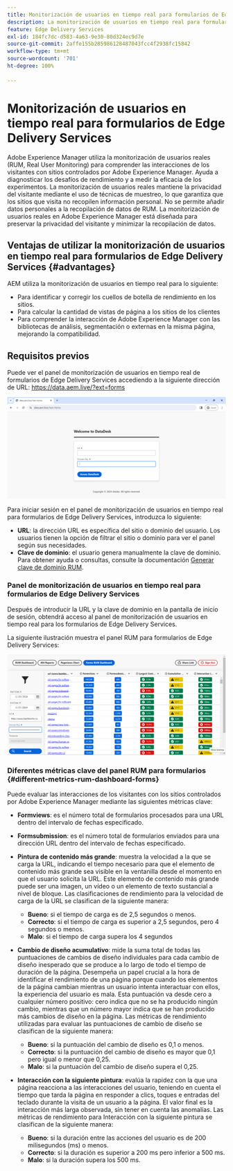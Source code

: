 ```yaml
---
title: Monitorización de usuarios en tiempo real para formularios de Edge Delivery Services
description: La monitorización de usuarios en tiempo real para formularios de Edge Delivery Services implica el seguimiento y análisis continuos de las interacciones de los usuarios con los formularios.
feature: Edge Delivery Services
exl-id: 184fc7dc-d583-4a63-9e30-80d324ec9d7e
source-git-commit: 2affe155b285986128487043fcc4f2938fc15842
workflow-type: tm+mt
source-wordcount: '701'
ht-degree: 100%

---
```



# Monitorización de usuarios en tiempo real para formularios de Edge Delivery Services

Adobe Experience Manager utiliza la monitorización de usuarios reales (RUM, Real User Monitoring) para comprender las interacciones de los visitantes con sitios controlados por Adobe Experience Manager. Ayuda a diagnosticar los desafíos de rendimiento y a medir la eficacia de los experimentos. La monitorización de usuarios reales mantiene la privacidad del visitante mediante el uso de técnicas de muestreo, lo que garantiza que los sitios que visita no recopilen información personal. No se permite añadir datos personales a la recopilación de datos de RUM. La monitorización de usuarios reales en Adobe Experience Manager está diseñada para preservar la privacidad del visitante y minimizar la recopilación de datos.

## Ventajas de utilizar la monitorización de usuarios en tiempo real para formularios de Edge Delivery Services {#advantages}

AEM utiliza la monitorización de usuarios en tiempo real para lo siguiente:

* Para identificar y corregir los cuellos de botella de rendimiento en los sitios.
* Para calcular la cantidad de vistas de página a los sitios de los clientes
* Para comprender la interacción de Adobe Experience Manager con las bibliotecas de análisis, segmentación o externas en la misma página, mejorando la compatibilidad.

## Requisitos previos

Puede ver el panel de monitorización de usuarios en tiempo real de formularios de Edge Delivery Services accediendo a la siguiente dirección de URL: 
https://data.aem.live/?ext=forms

![Pantalla de inicio de sesión RUM para formularios de Edge Delivery Services ](/help/edge/assets/rum-login-screen.png)

Para iniciar sesión en el panel de monitorización de usuarios en tiempo real para formularios de Edge Delivery Services, introduzca lo siguiente:
* **URL**: la dirección URL es específica del sitio o dominio del usuario. Los usuarios tienen la opción de filtrar el sitio o dominio para ver el panel según sus necesidades.
* **Clave de dominio**: el usuario genera manualmente la clave de dominio. Para obtener ayuda o consultas, consulte la documentación [Generar clave de dominio RUM](https://aemcs-workspace.adobe.com/rum/generate-domain-key).

### Panel de monitorización de usuarios en tiempo real para formularios de Edge Delivery Services

Después de introducir la URL y la clave de dominio en la pantalla de inicio de sesión, obtendrá acceso al panel de monitorización de usuarios en tiempo real para los formularios de Edge Delivery Services.

La siguiente ilustración muestra el panel RUM para formularios de Edge Delivery Services:

![Tablero de formularios de RUM](/help/edge/assets/rum-forms-dashboard.png)

### Diferentes métricas clave del panel RUM para formularios {#different-metrics-rum-dashboard-forms}

Puede evaluar las interacciones de los visitantes con los sitios controlados por Adobe Experience Manager mediante las siguientes métricas clave:

* **Formviews**: es el número total de formularios procesados para una URL dentro del intervalo de fechas especificado.
* **Formsubmission**: es el número total de formularios enviados para una dirección URL dentro del intervalo de fechas especificado.
* **Pintura de contenido más grande**: muestra la velocidad a la que se carga la URL, indicando el tiempo necesario para que el elemento de contenido más grande sea visible en la ventanilla desde el momento en que el usuario solicita la URL. Este elemento de contenido más grande puede ser una imagen, un vídeo o un elemento de texto sustancial a nivel de bloque. Las clasificaciones de rendimiento para la velocidad de carga de la URL se clasifican de la siguiente manera:
   * **Bueno**: si el tiempo de carga es de 2,5 segundos o menos.
   * **Correcto**: si el tiempo de carga es superior a 2,5 segundos, pero 4 segundos o menos.
   * **Malo**: si el tiempo de carga supera los 4 segundos

* **Cambio de diseño acumulativo**: mide la suma total de todas las puntuaciones de cambios de diseño individuales para cada cambio de diseño inesperado que se produce a lo largo de todo el tiempo de duración de la página. Desempeña un papel crucial a la hora de identificar el rendimiento de una página porque cuando los elementos de la página cambian mientras un usuario intenta interactuar con ellos, la experiencia del usuario es mala. Esta puntuación va desde cero a cualquier número positivo: cero indica que no se ha producido ningún cambio, mientras que un número mayor indica que se han producido más cambios de diseño en la página. Las métricas de rendimiento utilizadas para evaluar las puntuaciones de cambio de diseño se clasifican de la siguiente manera:

   * **Bueno**: si la puntuación del cambio de diseño es 0,1 o menos.
   * **Correcto**: si la puntuación del cambio de diseño es mayor que 0,1 pero igual o menor que 0,25.
   * **Malo**: si la puntuación del cambio de diseño supera el 0,25.

* **Interacción con la siguiente pintura**: evalúa la rapidez con la que una página reacciona a las interacciones del usuario, teniendo en cuenta el tiempo que tarda la página en responder a clics, toques e entradas del teclado durante la visita de un usuario a la página. El valor final es la interacción más larga observada, sin tener en cuenta las anomalías. Las métricas de rendimiento para Interacción con la siguiente pintura se clasifican de la siguiente manera:
   * **Bueno**: si la duración entre las acciones del usuario es de 200 milisegundos (ms) o menos.
   * **Correcto**: si la duración es superior a 200 ms pero inferior a 500 ms.
   * **Malo**: si la duración supera los 500 ms.

